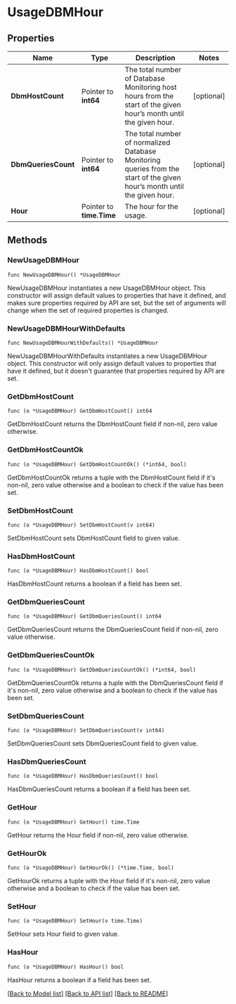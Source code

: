# UsageDBMHour

## Properties

Name | Type | Description | Notes
---- | ---- | ----------- | ------
**DbmHostCount** | Pointer to **int64** | The total number of Database Monitoring host hours from the start of the given hour’s month until the given hour. | [optional] 
**DbmQueriesCount** | Pointer to **int64** | The total number of normalized Database Monitoring queries from the start of the given hour’s month until the given hour. | [optional] 
**Hour** | Pointer to **time.Time** | The hour for the usage. | [optional] 

## Methods

### NewUsageDBMHour

`func NewUsageDBMHour() *UsageDBMHour`

NewUsageDBMHour instantiates a new UsageDBMHour object.
This constructor will assign default values to properties that have it defined,
and makes sure properties required by API are set, but the set of arguments
will change when the set of required properties is changed.

### NewUsageDBMHourWithDefaults

`func NewUsageDBMHourWithDefaults() *UsageDBMHour`

NewUsageDBMHourWithDefaults instantiates a new UsageDBMHour object.
This constructor will only assign default values to properties that have it defined,
but it doesn't guarantee that properties required by API are set.

### GetDbmHostCount

`func (o *UsageDBMHour) GetDbmHostCount() int64`

GetDbmHostCount returns the DbmHostCount field if non-nil, zero value otherwise.

### GetDbmHostCountOk

`func (o *UsageDBMHour) GetDbmHostCountOk() (*int64, bool)`

GetDbmHostCountOk returns a tuple with the DbmHostCount field if it's non-nil, zero value otherwise
and a boolean to check if the value has been set.

### SetDbmHostCount

`func (o *UsageDBMHour) SetDbmHostCount(v int64)`

SetDbmHostCount sets DbmHostCount field to given value.

### HasDbmHostCount

`func (o *UsageDBMHour) HasDbmHostCount() bool`

HasDbmHostCount returns a boolean if a field has been set.

### GetDbmQueriesCount

`func (o *UsageDBMHour) GetDbmQueriesCount() int64`

GetDbmQueriesCount returns the DbmQueriesCount field if non-nil, zero value otherwise.

### GetDbmQueriesCountOk

`func (o *UsageDBMHour) GetDbmQueriesCountOk() (*int64, bool)`

GetDbmQueriesCountOk returns a tuple with the DbmQueriesCount field if it's non-nil, zero value otherwise
and a boolean to check if the value has been set.

### SetDbmQueriesCount

`func (o *UsageDBMHour) SetDbmQueriesCount(v int64)`

SetDbmQueriesCount sets DbmQueriesCount field to given value.

### HasDbmQueriesCount

`func (o *UsageDBMHour) HasDbmQueriesCount() bool`

HasDbmQueriesCount returns a boolean if a field has been set.

### GetHour

`func (o *UsageDBMHour) GetHour() time.Time`

GetHour returns the Hour field if non-nil, zero value otherwise.

### GetHourOk

`func (o *UsageDBMHour) GetHourOk() (*time.Time, bool)`

GetHourOk returns a tuple with the Hour field if it's non-nil, zero value otherwise
and a boolean to check if the value has been set.

### SetHour

`func (o *UsageDBMHour) SetHour(v time.Time)`

SetHour sets Hour field to given value.

### HasHour

`func (o *UsageDBMHour) HasHour() bool`

HasHour returns a boolean if a field has been set.


[[Back to Model list]](../README.md#documentation-for-models) [[Back to API list]](../README.md#documentation-for-api-endpoints) [[Back to README]](../README.md)



